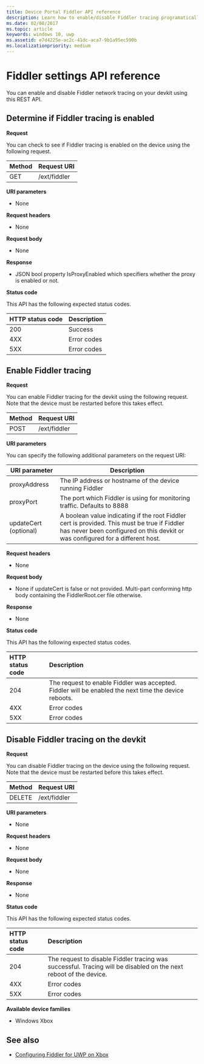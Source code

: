 ```yaml
---
title: Device Portal Fiddler API reference
description: Learn how to enable/disable Fiddler tracing programatically.
ms.date: 02/08/2017
ms.topic: article
keywords: windows 10, uwp
ms.assetid: e7d4225e-ac2c-41dc-aca7-9b1a95ec590b
ms.localizationpriority: medium
---
```

# Fiddler settings API reference   
You can enable and disable Fiddler network tracing on your devkit using this REST API.

## Determine if Fiddler tracing is enabled

**Request**

You can check to see if Fiddler tracing is enabled on the device using the following request.

Method      | Request URI
:------     | :-----
GET | /ext/fiddler


**URI parameters**

- None

**Request headers**

- None

**Request body**   

- None

**Response**   

- JSON bool property IsProxyEnabled which specifiers whether the proxy is enabled or not.

**Status code**

This API has the following expected status codes.

HTTP status code      | Description
:------     | :-----
200 | Success
4XX | Error codes
5XX | Error codes

## Enable Fiddler tracing

**Request**

You can enable Fiddler tracing for the devkit using the following request.  Note that the device must be restarted before this takes effect.

Method      | Request URI
:------     | :-----
POST | /ext/fiddler

**URI parameters**

You can specify the following additional parameters on the request URI:

| URI parameter      | Description     | 
| ------------------ |-----------------|
| proxyAddress       | The IP address or hostname of the device running Fiddler |
| proxyPort          | The port which Fiddler is using for monitoring traffic. Defaults to 8888 |
| updateCert (optional)| A boolean value indicating if the root Fiddler cert is provided. This must be true if Fiddler has never been configured on this devkit or was configured for a different host.  |


**Request headers**

- None

**Request body**

- None if updateCert is false or not provided. Multi-part conforming http body containing the FiddlerRoot.cer file otherwise.

**Response**   

- None  

**Status code**

This API has the following expected status codes.

HTTP status code      | Description
:------     | :-----
204 | The request to enable Fiddler was accepted. Fiddler will be enabled the next time the device reboots.
4XX | Error codes
5XX | Error codes

## Disable Fiddler tracing on the devkit

**Request**

You can disable Fiddler tracing on the device using the following request. Note that the device must be restarted before this takes effect.

Method      | Request URI
:------     | :-----
DELETE | /ext/fiddler

**URI parameters**

- None

**Request headers**

- None

**Request body**   

- None

**Response**   

- None 

**Status code**

This API has the following expected status codes.

HTTP status code      | Description
:------     | :-----
204 | The request to disable Fiddler tracing was successful. Tracing will be disabled on the next reboot of the device.
4XX | Error codes
5XX | Error codes


**Available device families**

* Windows Xbox

## See also
- [Configuring Fiddler for UWP on Xbox](uwp-fiddler.md)

